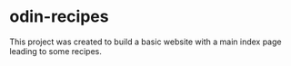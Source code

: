 # odin-recipes
This project was created to build a basic website with a main index page leading to some recipes.